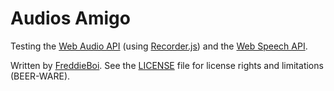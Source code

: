 Audios Amigo
============
Testing the [Web Audio API](https://developer.mozilla.org/en-US/docs/Web/API/Web_Audio_API) (using [Recorder.js](https://github.com/mattdiamond/Recorderjs)) and the [Web Speech API](https://developer.mozilla.org/en-US/docs/Web/API/Web_Speech_API).

Written by [FreddieBoi](https://github.com/FreddieBoi "FreddieBoi on github"). See the [LICENSE](https://github.com/FreddieBoi/AudiosAmigo/blob/master/LICENSE) file for license rights and limitations (BEER-WARE).
